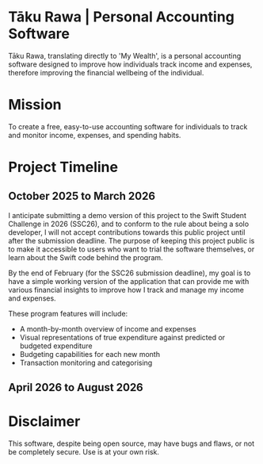 # Tāku Rawa | Personal Accounting Software
Tāku Rawa, translating directly to 'My Wealth', is a personal accounting software designed to improve how individuals track income and expenses, therefore improving the financial wellbeing of the individual.

# Mission
To create a free, easy-to-use accounting software for individuals to track and monitor income, expenses, and spending habits.

# Project Timeline
## October 2025 to March 2026
I anticipate submitting a demo version of this project to the Swift Student Challenge in 2026 (SSC26), and to conform to the rule about being a solo developer, I will not accept contributions towards this public project until after the submission deadline. The purpose of keeping this project public is to make it accessible to users who want to trial the software themselves, or learn about the Swift code behind the program.

By the end of February (for the SSC26 submission deadline), my goal is to have a simple working version of the application that can provide me with various financial insights to improve how I track and manage my income and expenses.

These program features will include:

+ A month-by-month overview of income and expenses
+ Visual representations of true expenditure against predicted or budgeted expenditure
+ Budgeting capabilities for each new month
+ Transaction monitoring and categorising

## April 2026 to August 2026

# Disclaimer
This software, despite being open source, may have bugs and flaws, or not be completely secure. Use is at your own risk.